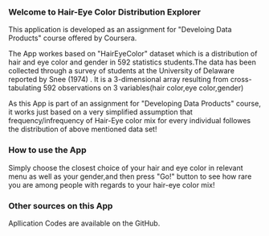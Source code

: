 
### Welcome to Hair-Eye Color Distribution Explorer

This application is developed as an assignment for "Develoing Data Products" course offered by Coursera.

The App workes based on "HairEyeColor" dataset which is a distribution of hair and eye color and gender in 592 statistics students.The data has been collected through a survey of students at the University of Delaware reported by Snee (1974) . It is a 3-dimensional array resulting from cross-tabulating 592 observations on 3 variables(hair color,eye color,gender)

As this App is part of an assignment for "Developing Data Products" course, it works just based on a very simplified assumption that frequency/infrequency of Hair-Eye color mix for every individual followes the distribution of above mentioned data set! 

### How to use the App

Simply choose the closest choice of your hair and eye color in relevant menu as well as your gender,and then press "Go!" button to see how rare you are among people with regards to your hair-eye color mix!

### Other sources on this App

Apllication Codes are available on the GitHub.

